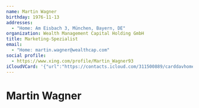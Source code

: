 ```yaml
---
name: Martin Wagner
birthday: 1976-11-13
addresses:
  - "Home: Am Eisbach 3, München, Bayern, DE"
organization: Wealth Management Capital Holding GmbH
title: Marketing-Spezialist
email:
  - "Home: martin.wagner@wealthcap.com"
social profile:
  - https://www.xing.com/profile/Martin_Wagner93
iCloudVCard: '{"url":"https://contacts.icloud.com/311500889/carddavhome/card/NzFjMjYwNzgtMDVmOC00OTUzLWFlZjItNTU3OWQ1NzMzZDQ1.vcf","etag":"\"kmfhdcfu\"","data":"BEGIN:VCARD\r\nVERSION:3.0\r\nFN:\r\nN:Wagner;Martin;;;\r\nUID:71c26078-05f8-4953-aef2-5579d5733d45\r\nBDAY;VALUE=date:1976-11-13\r\nADR;TYPE=HOME:;;Am Eisbach 3;München;Bayern;;DE;\r\nWP1.X-ABLABEL:Work\r\nWP2.X-ABLABEL:Work\r\nitem0.X-ABLABEL:xing\r\nPRODID:ez-vcard 0.9.13-fc\r\nREV:2025-04-03T22:12:05Z\r\nORG:Wealth Management Capital Holding GmbH;\r\nTITLE:Marketing-Spezialist\r\nEMAIL;TYPE=HOME:martin.wagner@wealthcap.com\r\nPHOTO;VALUE=uri:https://gateway.icloud.com/contacts/311500889/ck/card/c6ea2\r\n 52b98f3c3cf8fad8db07ecaca42\r\nitem0.X-SOCIALPROFILE;X-USER=Martin_Wagner93:https://www.xing.com/profile/M\r\n artin_Wagner93\r\nEND:VCARD"}'
---
```

# Martin Wagner